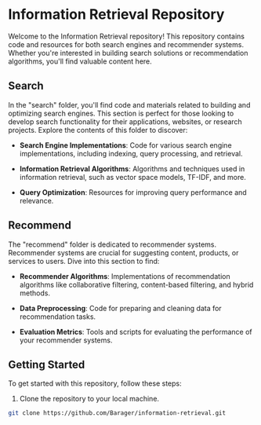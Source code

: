 # Information Retrieval Repository

Welcome to the Information Retrieval repository! This repository contains code and resources for both search engines and recommender systems. Whether you're interested in building search solutions or recommendation algorithms, you'll find valuable content here.

## Search

In the "search" folder, you'll find code and materials related to building and optimizing search engines. This section is perfect for those looking to develop search functionality for their applications, websites, or research projects. Explore the contents of this folder to discover:

- **Search Engine Implementations**: Code for various search engine implementations, including indexing, query processing, and retrieval.

- **Information Retrieval Algorithms**: Algorithms and techniques used in information retrieval, such as vector space models, TF-IDF, and more.

- **Query Optimization**: Resources for improving query performance and relevance.

## Recommend

The "recommend" folder is dedicated to recommender systems. Recommender systems are crucial for suggesting content, products, or services to users. Dive into this section to find:

- **Recommender Algorithms**: Implementations of recommendation algorithms like collaborative filtering, content-based filtering, and hybrid methods.

- **Data Preprocessing**: Code for preparing and cleaning data for recommendation tasks.

- **Evaluation Metrics**: Tools and scripts for evaluating the performance of your recommender systems.

## Getting Started

To get started with this repository, follow these steps:

1. Clone the repository to your local machine.

```bash
git clone https://github.com/Barager/information-retrieval.git
